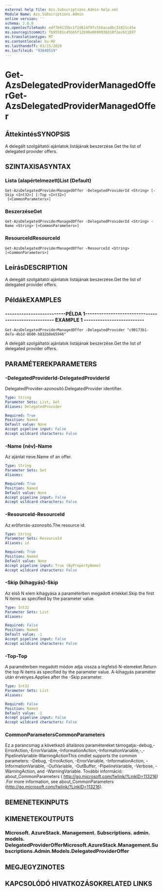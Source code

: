 ```yaml
---
external help file: Azs.Subscriptions.Admin-help.xml
Module Name: Azs.Subscriptions.Admin
online version: ''
schema: 2.0.0
ms.openlocfilehash: edf7b9135bc1f2d614f9fc516acadbc31821c45e
ms.sourcegitcommit: fb95591c45bb5f12b98e0690938d18f2ec611897
ms.translationtype: MT
ms.contentlocale: hu-HU
ms.lasthandoff: 03/15/2020
ms.locfileid: "93840519"
---
```

# <span data-ttu-id="e9703-101">Get-AzsDelegatedProviderManagedOffer</span><span class="sxs-lookup"><span data-stu-id="e9703-101">Get-AzsDelegatedProviderManagedOffer</span></span>

## <span data-ttu-id="e9703-102">Áttekintés</span><span class="sxs-lookup"><span data-stu-id="e9703-102">SYNOPSIS</span></span>
<span data-ttu-id="e9703-103">A delegált szolgáltatói ajánlatok listájának beszerzése.</span><span class="sxs-lookup"><span data-stu-id="e9703-103">Get the list of delegated provider offers.</span></span>

## <span data-ttu-id="e9703-104">SZINTAXISA</span><span class="sxs-lookup"><span data-stu-id="e9703-104">SYNTAX</span></span>

### <span data-ttu-id="e9703-105">Lista (alapértelmezett)</span><span class="sxs-lookup"><span data-stu-id="e9703-105">List (Default)</span></span>
```
Get-AzsDelegatedProviderManagedOffer -DelegatedProviderId <String> [-Skip <Int32>] [-Top <Int32>]
 [<CommonParameters>]
```

### <span data-ttu-id="e9703-106">Beszerzése</span><span class="sxs-lookup"><span data-stu-id="e9703-106">Get</span></span>
```
Get-AzsDelegatedProviderManagedOffer -DelegatedProviderId <String> -Name <String> [<CommonParameters>]
```

### <span data-ttu-id="e9703-107">ResourceId</span><span class="sxs-lookup"><span data-stu-id="e9703-107">ResourceId</span></span>
```
Get-AzsDelegatedProviderManagedOffer -ResourceId <String> [<CommonParameters>]
```

## <span data-ttu-id="e9703-108">Leírás</span><span class="sxs-lookup"><span data-stu-id="e9703-108">DESCRIPTION</span></span>
<span data-ttu-id="e9703-109">A delegált szolgáltatói ajánlatok listájának beszerzése.</span><span class="sxs-lookup"><span data-stu-id="e9703-109">Get the list of delegated provider offers.</span></span>

## <span data-ttu-id="e9703-110">Példák</span><span class="sxs-lookup"><span data-stu-id="e9703-110">EXAMPLES</span></span>

### <span data-ttu-id="e9703-111">--------------------------PÉLDA 1--------------------------</span><span class="sxs-lookup"><span data-stu-id="e9703-111">-------------------------- EXAMPLE 1 --------------------------</span></span>
```
Get-AzsDelegatedProviderManagedOffer -DelegatedProvider "c90173b1-de7a-4b1d-8600-b832b0e65946"
```

<span data-ttu-id="e9703-112">A delegált szolgáltatói ajánlatok listájának beszerzése.</span><span class="sxs-lookup"><span data-stu-id="e9703-112">Get the list of delegated provider offers.</span></span>

## <span data-ttu-id="e9703-113">PARAMÉTEREK</span><span class="sxs-lookup"><span data-stu-id="e9703-113">PARAMETERS</span></span>

### <span data-ttu-id="e9703-114">-DelegatedProviderId</span><span class="sxs-lookup"><span data-stu-id="e9703-114">-DelegatedProviderId</span></span>
<span data-ttu-id="e9703-115">DelegatedProvider-azonosító.</span><span class="sxs-lookup"><span data-stu-id="e9703-115">DelegatedProvider identifier.</span></span>

```yaml
Type: String
Parameter Sets: List, Get
Aliases: DelegatedProvider

Required: True
Position: Named
Default value: None
Accept pipeline input: False
Accept wildcard characters: False
```

### <span data-ttu-id="e9703-116">-Name (név)</span><span class="sxs-lookup"><span data-stu-id="e9703-116">-Name</span></span>
<span data-ttu-id="e9703-117">Az ajánlat neve.</span><span class="sxs-lookup"><span data-stu-id="e9703-117">Name of an offer.</span></span>

```yaml
Type: String
Parameter Sets: Get
Aliases: 

Required: True
Position: Named
Default value: None
Accept pipeline input: False
Accept wildcard characters: False
```

### <span data-ttu-id="e9703-118">-ResourceId</span><span class="sxs-lookup"><span data-stu-id="e9703-118">-ResourceId</span></span>
<span data-ttu-id="e9703-119">Az erőforrás-azonosító.</span><span class="sxs-lookup"><span data-stu-id="e9703-119">The resource id.</span></span>

```yaml
Type: String
Parameter Sets: ResourceId
Aliases: id

Required: True
Position: Named
Default value: None
Accept pipeline input: True (ByPropertyName)
Accept wildcard characters: False
```

### <span data-ttu-id="e9703-120">-Skip (kihagyás)</span><span class="sxs-lookup"><span data-stu-id="e9703-120">-Skip</span></span>
<span data-ttu-id="e9703-121">Az első N elem kihagyása a paraméterben megadott értékkel.</span><span class="sxs-lookup"><span data-stu-id="e9703-121">Skip the first N items as specified by the parameter value.</span></span>

```yaml
Type: Int32
Parameter Sets: List
Aliases: 

Required: False
Position: Named
Default value: -1
Accept pipeline input: False
Accept wildcard characters: False
```

### <span data-ttu-id="e9703-122">-Top</span><span class="sxs-lookup"><span data-stu-id="e9703-122">-Top</span></span>
<span data-ttu-id="e9703-123">A paraméterben megadott módon adja vissza a legfelső N-elemeket.</span><span class="sxs-lookup"><span data-stu-id="e9703-123">Return the top N items as specified by the parameter value.</span></span>
<span data-ttu-id="e9703-124">A-kihagyás paraméter után érvényes.</span><span class="sxs-lookup"><span data-stu-id="e9703-124">Applies after the -Skip parameter.</span></span>

```yaml
Type: Int32
Parameter Sets: List
Aliases: 

Required: False
Position: Named
Default value: -1
Accept pipeline input: False
Accept wildcard characters: False
```

### <span data-ttu-id="e9703-125">CommonParameters</span><span class="sxs-lookup"><span data-stu-id="e9703-125">CommonParameters</span></span>
<span data-ttu-id="e9703-126">Ez a parancsmag a következő általános paramétereket támogatja:-debug,-ErrorAction,-ErrorVariable,-InformationAction,-InformationVariable,-,-PipelineVariable-WarningAction</span><span class="sxs-lookup"><span data-stu-id="e9703-126">This cmdlet supports the common parameters: -Debug, -ErrorAction, -ErrorVariable, -InformationAction, -InformationVariable, -OutVariable, -OutBuffer, -PipelineVariable, -Verbose, -WarningAction, and -WarningVariable.</span></span> <span data-ttu-id="e9703-127">További információ: about_CommonParameters ( http://go.microsoft.com/fwlink/?LinkID=113216) .</span><span class="sxs-lookup"><span data-stu-id="e9703-127">For more information, see about_CommonParameters (http://go.microsoft.com/fwlink/?LinkID=113216).</span></span>

## <span data-ttu-id="e9703-128">BEMENETEK</span><span class="sxs-lookup"><span data-stu-id="e9703-128">INPUTS</span></span>

## <span data-ttu-id="e9703-129">KIMENETEK</span><span class="sxs-lookup"><span data-stu-id="e9703-129">OUTPUTS</span></span>

### <span data-ttu-id="e9703-130">Microsoft. AzureStack. Management. Subscriptions. admin. models. DelegatedProviderOffer</span><span class="sxs-lookup"><span data-stu-id="e9703-130">Microsoft.AzureStack.Management.Subscriptions.Admin.Models.DelegatedProviderOffer</span></span>

## <span data-ttu-id="e9703-131">MEGJEGYZI</span><span class="sxs-lookup"><span data-stu-id="e9703-131">NOTES</span></span>

## <span data-ttu-id="e9703-132">KAPCSOLÓDÓ HIVATKOZÁSOK</span><span class="sxs-lookup"><span data-stu-id="e9703-132">RELATED LINKS</span></span>

